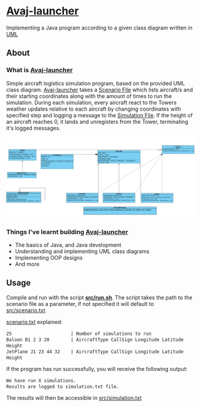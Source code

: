 # [Avaj-launcher](https://github.com/ziadhorat/Avaj-launcher/blob/master/documentation/avaj-launcher.en.pdf)

Implementing a Java program according to a given class diagram written in [UML](https://github.com/ziadhorat/Avaj-launcher/blob/master/documentation/avaj_uml.jpg)

## About

### What is [Avaj-launcher](https://github.com/ziadhorat/Avaj-launcher/blob/master/documentation/avaj-launcher.en.pdf)

Simple aircraft logistics simulation program, based on the provided UML class diagram. [Avaj-launcher](https://github.com/ziadhorat/Avaj-launcher/blob/master/documentation/avaj-launcher.en.pdf) takes a [Scenario File](https://github.com/ziadhorat/Avaj-launcher/blob/master/src/scenario.txt) which lists aircraft/s and their starting coordinates along with the amount of times to run the simulation. During each simulation, every aircraft react to the Towers weather updates relative to each aircraft by changing coordinates with specified step and logging a message to the [Simulation File](https://github.com/ziadhorat/Avaj-launcher/blob/master/src/simulation.txt). If the height of an aircraft reaches 0, it lands and unregisters from the Tower, terminating it's logged messages.

![](documentation/avaj_uml.jpg)

### Things I've learnt building [Avaj-launcher](https://github.com/ziadhorat/Avaj-launcher/blob/master/documentation/avaj-launcher.en.pdf)

- The basics of Java, and Java development
- Understanding and implementing UML class diagrams
- Implementing OOP designs
- And more

## Usage

Compile and run with the script **[src/run.sh](https://github.com/ziadhorat/Avaj-launcher/blob/master/src/run.sh)**. The script takes the path to the scenario file as a parameter, if not specified it will default to [src/scenario.txt](https://github.com/ziadhorat/Avaj-launcher/blob/master/src/scenario.txt).

[scenario.txt](https://github.com/ziadhorat/Avaj-launcher/blob/master/src/scenario.txt) explained:

```
25                      | Number of simulations to run
Baloon B1 2 3 20        | AircraftType CallSign Longitude Latitude Height
JetPlane J1 23 44 32    | AircraftType CallSign Longitude Latitude Height
```

If the program has run successfully, you will receive the following output:

```
We have run X simulations.
Results are logged to simulation.txt file.
```

The results will then be accessible in [src/simulation.txt](https://github.com/ziadhorat/Avaj-launcher/blob/master/src/simulation.txt)
